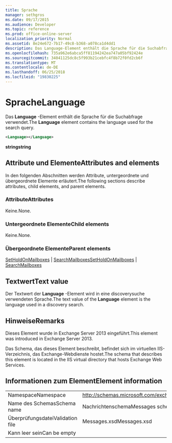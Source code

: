 ```yaml
---
title: Sprache
manager: sethgros
ms.date: 09/17/2015
ms.audience: Developer
ms.topic: reference
ms.prod: office-online-server
localization_priority: Normal
ms.assetid: 8e24e672-7b17-49c8-b368-a078ca1d4dd1
description: Das Language-Element enthält die Sprache für die Suchabfrage verwendet.
ms.openlocfilehash: 735a962e6abca5ff81194242ea747a05bf92424e
ms.sourcegitcommit: 34041125dc8c5f993b21cebfc4f8b72f0fd2cb6f
ms.translationtype: MT
ms.contentlocale: de-DE
ms.lasthandoff: 06/25/2018
ms.locfileid: "19830225"
---
```

# <a name="language"></a><span data-ttu-id="c9e1c-103">Sprache</span><span class="sxs-lookup"><span data-stu-id="c9e1c-103">Language</span></span>

<span data-ttu-id="c9e1c-104">Das **Language** -Element enthält die Sprache für die Suchabfrage verwendet.</span><span class="sxs-lookup"><span data-stu-id="c9e1c-104">The **Language** element contains the language used for the search query.</span></span> 
  
```XML
<Language></Language>
```

 <span data-ttu-id="c9e1c-105">**string**</span><span class="sxs-lookup"><span data-stu-id="c9e1c-105">**string**</span></span>
## <a name="attributes-and-elements"></a><span data-ttu-id="c9e1c-106">Attribute und Elemente</span><span class="sxs-lookup"><span data-stu-id="c9e1c-106">Attributes and elements</span></span>

<span data-ttu-id="c9e1c-107">In den folgenden Abschnitten werden Attribute, untergeordnete und übergeordnete Elemente erläutert.</span><span class="sxs-lookup"><span data-stu-id="c9e1c-107">The following sections describe attributes, child elements, and parent elements.</span></span>
  
### <a name="attributes"></a><span data-ttu-id="c9e1c-108">Attribute</span><span class="sxs-lookup"><span data-stu-id="c9e1c-108">Attributes</span></span>

<span data-ttu-id="c9e1c-109">Keine.</span><span class="sxs-lookup"><span data-stu-id="c9e1c-109">None.</span></span>
  
### <a name="child-elements"></a><span data-ttu-id="c9e1c-110">Untergeordnete Elemente</span><span class="sxs-lookup"><span data-stu-id="c9e1c-110">Child elements</span></span>

<span data-ttu-id="c9e1c-111">Keine.</span><span class="sxs-lookup"><span data-stu-id="c9e1c-111">None.</span></span>
  
### <a name="parent-elements"></a><span data-ttu-id="c9e1c-112">Übergeordnete Elemente</span><span class="sxs-lookup"><span data-stu-id="c9e1c-112">Parent elements</span></span>

<span data-ttu-id="c9e1c-113">[SetHoldOnMailboxes](setholdonmailboxes.md) | [SearchMailboxes](searchmailboxes.md)</span><span class="sxs-lookup"><span data-stu-id="c9e1c-113">[SetHoldOnMailboxes](setholdonmailboxes.md) | [SearchMailboxes](searchmailboxes.md)</span></span>
  
## <a name="text-value"></a><span data-ttu-id="c9e1c-114">Textwert</span><span class="sxs-lookup"><span data-stu-id="c9e1c-114">Text value</span></span>

<span data-ttu-id="c9e1c-115">Der Textwert der **Language** -Element wird in eine discoverysuche verwendeten Sprache.</span><span class="sxs-lookup"><span data-stu-id="c9e1c-115">The text value of the **Language** element is the language used in a discovery search.</span></span> 
  
## <a name="remarks"></a><span data-ttu-id="c9e1c-116">Hinweise</span><span class="sxs-lookup"><span data-stu-id="c9e1c-116">Remarks</span></span>

<span data-ttu-id="c9e1c-117">Dieses Element wurde in Exchange Server 2013 eingeführt.</span><span class="sxs-lookup"><span data-stu-id="c9e1c-117">This element was introduced in Exchange Server 2013.</span></span>
  
<span data-ttu-id="c9e1c-118">Das Schema, das dieses Element beschreibt, befindet sich im virtuellen IIS-Verzeichnis, das Exchange-Webdienste hostet.</span><span class="sxs-lookup"><span data-stu-id="c9e1c-118">The schema that describes this element is located in the IIS virtual directory that hosts Exchange Web Services.</span></span>
  
## <a name="element-information"></a><span data-ttu-id="c9e1c-119">Informationen zum Element</span><span class="sxs-lookup"><span data-stu-id="c9e1c-119">Element information</span></span>

|||
|:-----|:-----|
|<span data-ttu-id="c9e1c-120">Namespace</span><span class="sxs-lookup"><span data-stu-id="c9e1c-120">Namespace</span></span>  <br/> |http://schemas.microsoft.com/exchange/services/2006/messages  <br/> |
|<span data-ttu-id="c9e1c-121">Name des Schemas</span><span class="sxs-lookup"><span data-stu-id="c9e1c-121">Schema name</span></span>  <br/> |<span data-ttu-id="c9e1c-122">Nachrichtenschema</span><span class="sxs-lookup"><span data-stu-id="c9e1c-122">Messages schema</span></span>  <br/> |
|<span data-ttu-id="c9e1c-123">Überprüfungsdatei</span><span class="sxs-lookup"><span data-stu-id="c9e1c-123">Validation file</span></span>  <br/> |<span data-ttu-id="c9e1c-124">Messages.xsd</span><span class="sxs-lookup"><span data-stu-id="c9e1c-124">Messages.xsd</span></span>  <br/> |
|<span data-ttu-id="c9e1c-125">Kann leer sein</span><span class="sxs-lookup"><span data-stu-id="c9e1c-125">Can be empty</span></span>  <br/> ||
   


